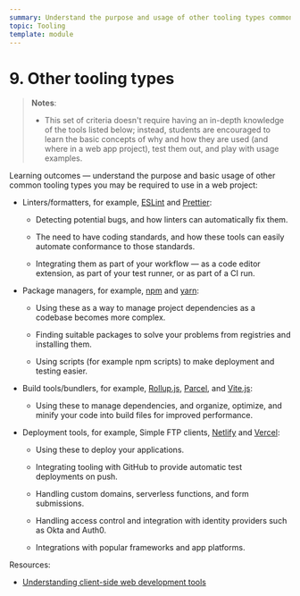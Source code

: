 ```yaml
---
summary: Understand the purpose and usage of other tooling types commonly found in a web project.
topic: Tooling
template: module
---
```


# 9. Other tooling types

> **Notes**:
>
> - This set of criteria doesn't require having an in-depth knowledge of the tools listed below; instead, students are encouraged to learn the basic concepts of why and how they are used (and where in a web app project), test them out, and play with usage examples.

Learning outcomes — understand the purpose and basic usage of other common tooling types you may be required to use in a web project:

- Linters/formatters, for example, [ESLint](https://eslint.org/) and [Prettier](https://prettier.io/):

  - Detecting potential bugs, and how linters can automatically fix them.

  - The need to have coding standards, and how these tools can easily automate conformance to those standards.

  - Integrating them as part of your workflow — as a code editor extension, as part of your test runner, or as part of a CI run.

- Package managers, for example, [npm](https://www.npmjs.com/) and [yarn](https://yarnpkg.com/):

  - Using these as a way to manage project dependencies as a codebase becomes more complex.

  - Finding suitable packages to solve your problems from registries and installing them.

  - Using scripts (for example npm scripts) to make deployment and testing easier.

- Build tools/bundlers, for example, [Rollup.js](https://rollupjs.org/), [Parcel](https://parceljs.org/), and [Vite.js](https://vitejs.dev/):

  - Using these to manage dependencies, and organize, optimize, and minify your code into build files for improved performance.

- Deployment tools, for example, Simple FTP clients, [Netlify](https://www.netlify.com/) and [Vercel](https://vercel.com/):

  - Using these to deploy your applications.

  - Integrating tooling with GitHub to provide automatic test deployments on push.

  - Handling custom domains, serverless functions, and form submissions.

  - Handling access control and integration with identity providers such as Okta and Auth0.

  - Integrations with popular frameworks and app platforms.

Resources:

- [Understanding client-side web development tools](https://developer.mozilla.org/en-US/docs/Learn/Tools_and_testing/Understanding_client-side_tools)
